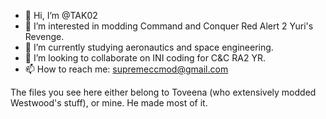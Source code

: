 - 👋 Hi, I’m @TAK02
- 👀 I’m interested in modding Command and Conquer Red Alert 2 Yuri's Revenge.
- 🌱 I’m currently studying aeronautics and space engineering.
- 💞️ I’m looking to collaborate on INI coding for C&C RA2 YR.
- 📫 How to reach me: supremeccmod@gmail.com

The files you see here either belong to Toveena (who extensively modded Westwood's stuff), or mine.
He made most of it.
